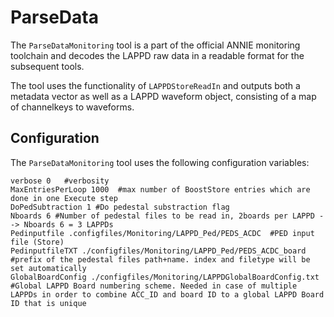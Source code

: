 # ParseData

The `ParseDataMonitoring` tool is a part of the official ANNIE monitoring toolchain and decodes the LAPPD raw data in a readable format for the subsequent tools.

The tool uses the functionality of `LAPPDStoreReadIn` and outputs both a metadata vector as well as a LAPPD waveform object, consisting of a map of channelkeys to waveforms.

## Configuration

The `ParseDataMonitoring` tool uses the following configuration variables:

```
verbose 0   #verbosity
MaxEntriesPerLoop 1000  #max number of BoostStore entries which are done in one Execute step
DoPedSubtraction 1 #Do pedestal substraction flag
Nboards 6 #Number of pedestal files to be read in, 2boards per LAPPD --> Nboards 6 = 3 LAPPDs
Pedinputfile .configfiles/Monitoring/LAPPD_Ped/PEDS_ACDC  #PED input file (Store)
PedinputfileTXT ./configfiles/Monitoring/LAPPD_Ped/PEDS_ACDC_board #prefix of the pedestal files path+name. index and filetype will be set automatically
GlobalBoardConfig ./configfiles/Monitoring/LAPPDGlobalBoardConfig.txt #Global LAPPD Board numbering scheme. Needed in case of multiple LAPPDs in order to combine ACC_ID and board ID to a global LAPPD Board ID that is unique 
```
